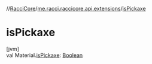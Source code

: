 //[RacciCore](../../index.md)/[me.racci.raccicore.api.extensions](index.md)/[isPickaxe](is-pickaxe.md)

# isPickaxe

[jvm]\
val Material.[isPickaxe](is-pickaxe.md): [Boolean](https://kotlinlang.org/api/latest/jvm/stdlib/kotlin/-boolean/index.html)
